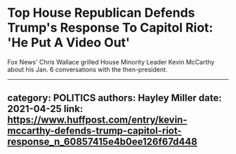 # Top House Republican Defends Trump's Response To Capitol Riot: 'He Put A Video Out'

Fox News' Chris Wallace grilled House Minority Leader Kevin McCarthy about his Jan. 6 conversations with the then-president.

---
category: POLITICS
authors: Hayley Miller
date: 2021-04-25
link: https://www.huffpost.com/entry/kevin-mccarthy-defends-trump-capitol-riot-response_n_60857415e4b0ee126f67d448
---

